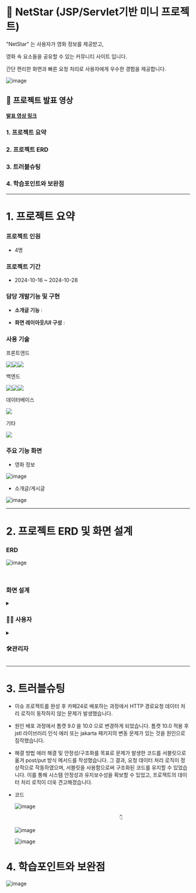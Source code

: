 # 🎥 **NetStar (JSP/Servlet기반 미니 프로젝트)**

<p>"NetStar" 는 사용자가 영화 정보를 제공받고, </p>
<p>영화 속 요소들을 공유할 수 있는 커뮤니티 사이트 입니다.</p>
<p>간단 편리한 화면과 빠른 요청 처리로 사용자에게 우수한 경험을 제공합니다.</p>

![image](https://github.com/user-attachments/assets/a7e9584d-44b8-4213-bf13-9c3dc7c9de45)

## 🎥 **프로젝트 발표 영상**  
<a href="https://youtu.be/tROcWjKgmTU?si=jT7TXKWd8OXaBon-" target="_blank">**발표 영상 링크**</a>



### 1. 프로젝트 요약
### 2. 프로젝트 ERD
### 3. 트러블슈팅 
### 4. 학습포인트와 보완점



---


# 1. **프로젝트 요약**

### 프로젝트 인원                 
- 4명                             

### 프로젝트 기간
- 2024-10-16 ~ 2024-10-28

### 담당 개발기능 및 구현
- **소개글 기능**
: 

- **화면 레이아웃/UI 구성**
:

### 사용 기술
<p>프론트엔드</p>
<p><img src="https://img.shields.io/badge/HTML5-E34F26?style=flat-square&logo=html5&logoColor=white"><img src="https://img.shields.io/badge/CSS3-1572B6?style=flat-square&logo=css3&logoColor=white"><img src="https://img.shields.io/badge/JavaScript-F7DF1E?style=flat-square&logo=javascript&logoColor=black"></p>
<p>백엔드</p>
<p><img src="https://img.shields.io/badge/Java-007396?style=flat-square&logo=java&logoColor=white"><img src="https://img.shields.io/badge/Servlet-007396?style=flat-square&logo=java&logoColor=white"><img src="https://img.shields.io/badge/JSP-007396?style=flat-square&logo=java&logoColor=white"></p>
<p>데이터베이스</p>
<p><img src="https://img.shields.io/badge/MySQL-4479A1?style=flat-square&logo=mysql&logoColor=white"></p>
<p>기타</p>
<p><img src="https://img.shields.io/badge/Figma-F24E1E?style=flat-square&logo=figma&logoColor=white"></p>

### 주요 기능 화면

- 영화 정보

![image](https://github.com/user-attachments/assets/bbda52df-747a-47a0-9ea4-801a007c1139)


- 소개글/게시글

![image](https://github.com/user-attachments/assets/9c379535-fa00-47d3-bf9d-b8ddf0d0f52e)


---


# 2. **프로젝트 ERD 및 화면 설계**

### ERD
  
![image](https://github.com/user-attachments/assets/dc1ade3b-5172-434c-a0f3-44d40c189b85)



&nbsp;
### 화면 설계

<details>
  <summary><h3>👨‍💻 <strong>사용자</strong></h3></summary>

![image](https://github.com/user-attachments/assets/d60cf186-d21b-42a4-ab31-4307a7b56f10)
![image](https://github.com/user-attachments/assets/d08327eb-b5f0-46a5-aacc-5b37a245ee78)
![image](https://github.com/user-attachments/assets/b313e903-cdb1-4fb4-b062-bfd76b2e8e2a)
![image](https://github.com/user-attachments/assets/f580fb55-ee95-4edd-8dbe-30947e69bbe6)
![image](https://github.com/user-attachments/assets/c7dfcb24-168b-4ca3-a0c6-02e5dc169a39)
![image](https://github.com/user-attachments/assets/6e6db105-b726-40e4-97cf-be9fddf63fff)


</details>

<details>
  <summary><h3>🛠️<strong>관리자</strong></h3></summary>

![image](https://github.com/user-attachments/assets/3627212d-cbb8-4726-80bd-6c680fc5b21a)
![image](https://github.com/user-attachments/assets/4bf0a1f3-8cf5-4ba4-a597-93dc9accf0cc)
![image](https://github.com/user-attachments/assets/924b98bc-163d-4381-a924-ec241b514172)
![image](https://github.com/user-attachments/assets/1cd423c9-2e35-4c23-b20c-89042d1cf74a)
![image](https://github.com/user-attachments/assets/45d0a623-6bbe-4ffb-9278-c68b1ef1d9a1)
![image](https://github.com/user-attachments/assets/36ac3217-61da-435a-94a3-fa9b86096e1d)
![image](https://github.com/user-attachments/assets/12c4096a-bd48-4bf8-a085-e63c660290ef)


</details>


---



# 3. **트러블슈팅**

- 이슈
  프로젝트를 완성 후 카페24로 배포하는 과정에서 HTTP 경로요청 데이터 처리 로직이 동작하지 않는 문제가 발생했습니다.

- 원인
  배포 과정에서 톰캣 9.0 을 10.0 으로 변경하게 되었습니다. 톰캣 10.0 적용 후 jstl 라이브러리 인식 에러 또는 jakarta 패키지의 변동 문제가 있는 것을 원인으로 짐작했습니다.

- 해결 방법
  에러 해결 및 안정성/구조화를 목표로 문제가 발생한 코드를 서블릿으로 옮겨 post/put 방식 메서드를 작성했습니다.
  그 결과, 요청 데이터 처리 로직이 정상적으로 작동하였으며, 서블릿을 사용함으로써 구조화된 코드를 유지할 수 있었습니다. 이를 통해 시스템 안정성과 유지보수성을 확보할 수 있었고, 프로젝트의 데이터 처리 로직이 더욱 견고해졌습니다.

- 코드

  ![image](https://github.com/user-attachments/assets/dbb169e4-c1ec-4a1e-b068-6ea960a3ba29)

                                              👇

  ![image](https://github.com/user-attachments/assets/e64e9377-c9bb-4521-84b7-6f0ae2b447b0)



  ![image](https://github.com/user-attachments/assets/17a3dd4b-722e-40f4-a913-b7bcb3a7fb51)




# 4. **학습포인트와 보완점**


![image](https://github.com/user-attachments/assets/1b83896a-d8aa-40ea-b0ed-320a66e44d4a)


